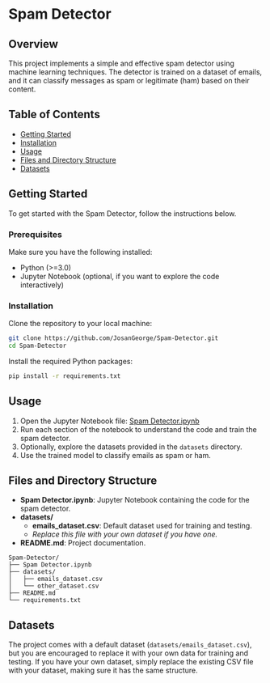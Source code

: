 # Spam Detector


## Overview

This project implements a simple and effective spam detector using machine learning techniques. The detector is trained on a dataset of emails, and it can classify messages as spam or legitimate (ham) based on their content.

## Table of Contents

- [Getting Started](#getting-started)
- [Installation](#installation)
- [Usage](#usage)
- [Files and Directory Structure](#files-and-directory-structure)
- [Datasets](#datasets)

## Getting Started

To get started with the Spam Detector, follow the instructions below.

### Prerequisites

Make sure you have the following installed:

- Python (>=3.0)
- Jupyter Notebook (optional, if you want to explore the code interactively)

### Installation

Clone the repository to your local machine:

```bash
git clone https://github.com/JosanGeorge/Spam-Detector.git
cd Spam-Detector
```

Install the required Python packages:

```bash
pip install -r requirements.txt
```

## Usage

1. Open the Jupyter Notebook file: [Spam Detector.ipynb](link_to_jupyter_notebook)
2. Run each section of the notebook to understand the code and train the spam detector.
3. Optionally, explore the datasets provided in the `datasets` directory.
4. Use the trained model to classify emails as spam or ham.

## Files and Directory Structure

- **Spam Detector.ipynb**: Jupyter Notebook containing the code for the spam detector.
- **datasets/**
  - **emails_dataset.csv**: Default dataset used for training and testing.
  - *Replace this file with your own dataset if you have one.*
- **README.md**: Project documentation.

```
Spam-Detector/
├── Spam Detector.ipynb
├── datasets/
│   ├── emails_dataset.csv
│   └── other_dataset.csv
├── README.md
└── requirements.txt
```

## Datasets

The project comes with a default dataset (`datasets/emails_dataset.csv`), but you are encouraged to replace it with your own data for training and testing. If you have your own dataset, simply replace the existing CSV file with your dataset, making sure it has the same structure.
